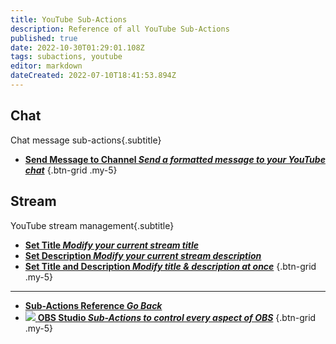 ```yaml
---
title: YouTube Sub-Actions
description: Reference of all YouTube Sub-Actions
published: true
date: 2022-10-30T01:29:01.108Z
tags: subactions, youtube
editor: markdown
dateCreated: 2022-07-10T18:41:53.894Z
---
```


## Chat
Chat message sub-actions{.subtitle} 
- [<i class="mdi mdi-comment text--youtube"></i>**Send Message to Channel *Send a formatted message to your YouTube chat***](/Sub-Actions/YouTube/Send-Message-To-Channel)
{.btn-grid .my-5}
  
  
## Stream
YouTube stream management{.subtitle}
  
- [<i class="mdi mdi-format-title text--youtube"></i>**Set Title *Modify your current stream title***](/Sub-Actions/YouTube/Set-Title)
- [<i class="mdi mdi-text text--youtube"></i>**Set Description *Modify your current stream description***](/Sub-Actions/YouTube/Set-Description)
- [<i class="mdi mdi-text-box-multiple text--youtube"></i> **Set Title and Description *Modify title &amp; description at once***](/Sub-Actions/YouTube/Set-Title-and-Description)
{.btn-grid .my-5}
---

- [<i class="mdi mdi-chevron-left"></i>**Sub-Actions Reference *Go Back***](/Sub-Actions)
- [<img src="https://streamer.bot/img/integrations/obs.svg"/> **OBS Studio *Sub-Actions to control every aspect of OBS***](/Sub-Actions/OBS)
{.btn-grid .my-5}
